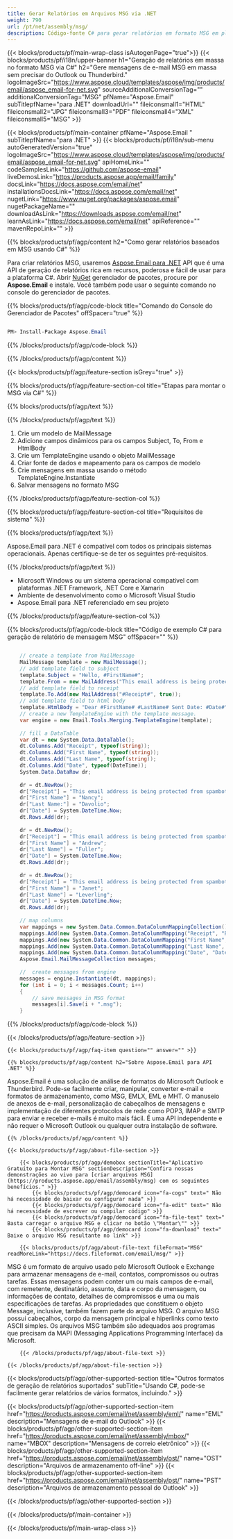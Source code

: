 ```yaml
---
title: Gerar Relatórios em Arquivos MSG via .NET
weight: 790
url: /pt/net/assembly/msg/
description: Código-fonte C# para gerar relatórios em formato MSG em plataformas .NET Framework, .NET Core e Xamarin.
---
```


{{< blocks/products/pf/main-wrap-class isAutogenPage="true">}}
{{< blocks/products/pf/i18n/upper-banner h1="Geração de relatórios em massa no formato MSG via C#" h2="Gere mensagens de e-mail MSG em massa sem precisar do Outlook ou Thunderbird." logoImageSrc="https://www.aspose.cloud/templates/aspose/img/products/email/aspose_email-for-net.svg" sourceAdditionalConversionTag="" additionalConversionTag="MSG" pfName="Aspose.Email" subTitlepfName="para .NET" downloadUrl="" fileiconsmall1="HTML" fileiconsmall2="JPG" fileiconsmall3="PDF" fileiconsmall4="XML" fileiconsmall5="MSG" >}}

{{< blocks/products/pf/main-container pfName="Aspose.Email " subTitlepfName="para .NET" >}}
{{< blocks/products/pf/i18n/sub-menu autoGeneratedVersion="true" logoImageSrc="https://www.aspose.cloud/templates/aspose/img/products/email/aspose_email-for-net.svg" apiHomeLink="" codeSamplesLink="https://github.com/aspose-email" liveDemosLink="https://products.aspose.app/email/family" docsLink="https://docs.aspose.com/email/net" installationsDocsLink="https://docs.aspose.com/email/net" nugetLink="https://www.nuget.org/packages/aspose.email" nugetPackageName="" downloadAsLink="https://downloads.aspose.com/email/net" learnAsLink="https://docs.aspose.com/email/net" apiReference="" mavenRepoLink="" >}}

{{% blocks/products/pf/agp/content h2="Como gerar relatórios baseados em MSG usando C#" %}}

 Para criar relatórios MSG, usaremos
 [Aspose.Email para .NET](https://products.aspose.com/email/net/)
 API que é uma API de geração de relatórios rica em recursos, poderosa e fácil de usar para a plataforma C#. Abrir
 [NuGet](https://www.nuget.org/packages/aspose.email)
 gerenciador de pacotes, procure por
 **Aspose.Email**
 e instale. Você também pode usar o seguinte comando no console do gerenciador de pacotes.

{{% blocks/products/pf/agp/code-block title="Comando do Console do Gerenciador de Pacotes" offSpacer="true" %}}

```cs

PM> Install-Package Aspose.Email

```

{{% /blocks/products/pf/agp/code-block %}}

{{% /blocks/products/pf/agp/content %}}

{{< blocks/products/pf/agp/feature-section isGrey="true" >}}

{{% blocks/products/pf/agp/feature-section-col title="Etapas para montar o MSG via C#" %}}

{{% blocks/products/pf/agp/text %}}

{{% /blocks/products/pf/agp/text %}}

1.  Crie um modelo de MailMessage
1.  Adicione campos dinâmicos para os campos Subject, To, From e HtmlBody
1.  Crie um TemplateEngine usando o objeto MailMessage
1.  Criar fonte de dados e mapeamento para os campos de modelo
1.  Crie mensagens em massa usando o método TemplateEngine.Instantiate
1.  Salvar mensagens no formato MSG

{{% /blocks/products/pf/agp/feature-section-col %}}

{{% blocks/products/pf/agp/feature-section-col title="Requisitos de sistema" %}}

{{% blocks/products/pf/agp/text %}}

 Aspose.Email para .NET é compatível com todos os principais sistemas operacionais. Apenas certifique-se de ter os seguintes pré-requisitos.

{{% /blocks/products/pf/agp/text %}}

-  Microsoft Windows ou um sistema operacional compatível com plataformas .NET Framework, .NET Core e Xamarin
-  Ambiente de desenvolvimento como o Microsoft Visual Studio
-  Aspose.Email para .NET referenciado em seu projeto

{{% /blocks/products/pf/agp/feature-section-col %}}

{{% blocks/products/pf/agp/code-block title="Código de exemplo C# para geração de relatório de mensagem MSG" offSpacer="" %}}

```cs

    // create a template from MailMessage
    MailMessage template = new MailMessage();
    // add template field to subject
    template.Subject = "Hello, #FirstName#";
    template.From = new MailAddress("This email address is being protected from spambots. You need JavaScript enabled to view it.", "This email address is being protected from spambots. You need JavaScript enabled to view it.");
    // add template field to receipt
    template.To.Add(new MailAddress("#Receipt#", true));
    // add template field to html body
    template.HtmlBody = "Dear #FirstName# #LastName# Sent Date: #Date#";
    // create a new TemplateEngine with the template message.
    var engine = new Email.Tools.Merging.TemplateEngine(template);
   
    // fill a DataTable
    var dt = new System.Data.DataTable();
    dt.Columns.Add("Receipt", typeof(string));
    dt.Columns.Add("First Name", typeof(string));
    dt.Columns.Add("Last Name", typeof(string));
    dt.Columns.Add("Date", typeof(DateTime));
    System.Data.DataRow dr;
   
    dr = dt.NewRow();
    dr["Receipt"] = "This email address is being protected from spambots. You need JavaScript enabled to view it.";
    dr["First Name"] = "Nancy";
    dr["Last Name:"] = "Davolio";
    dr["Date"] = System.DateTime.Now;
    dt.Rows.Add(dr);
   
    dr = dt.NewRow();
    dr["Receipt"] = "This email address is being protected from spambots. You need JavaScript enabled to view it.";
    dr["First Name"] = "Andrew";
    dr["Last Name"] = "Fuller";
    dr["Date"] = System.DateTime.Now;
    dt.Rows.Add(dr);
   
    dr = dt.NewRow();
    dr["Receipt"] = "This email address is being protected from spambots. You need JavaScript enabled to view it.";
    dr["First Name"] = "Janet";
    dr["Last Name"] = "Leverling";
    dr["Date"] = System.DateTime.Now;
    dt.Rows.Add(dr);
   
    // map columns
    var mappings = new System.Data.Common.DataColumnMappingCollection();
    mappings.Add(new System.Data.Common.DataColumnMapping("Receipt", "Receipt"));
    mappings.Add(new System.Data.Common.DataColumnMapping("First Name", "FirstName"));
    mappings.Add(new System.Data.Common.DataColumnMapping("Last Name", "LastName"));
    mappings.Add(new System.Data.Common.DataColumnMapping("Date", "Date"));
    Aspose.Email.MailMessageCollection messages;
   
    //  create messages from engine
    messages = engine.Instantiate(dt, mappings);
    for (int i = 0; i < messages.Count; i++)
    {
        // save messages in MSG format
        messages[i].Save(i + ".msg");
    }

```

{{% /blocks/products/pf/agp/code-block %}}

{{< /blocks/products/pf/agp/feature-section >}}

    {{< blocks/products/pf/agp/faq-item question="" answer="" >}}


<!-- aboutfile Starts -->

    {{% blocks/products/pf/agp/content h2="Sobre Aspose.Email para API .NET" %}}

 Aspose.Email é uma solução de análise de formatos do Microsoft Outlook e Thunderbird. Pode-se facilmente criar, manipular, converter e-mail e formatos de armazenamento, como MSG, EMLX, EML e MHT. O manuseio de anexos de e-mail, personalização de cabeçalhos de mensagens e implementação de diferentes protocolos de rede como POP3, IMAP e SMTP para enviar e receber e-mails é muito mais fácil. É uma API independente e não requer o Microsoft Outlook ou qualquer outra instalação de software.



    {{% /blocks/products/pf/agp/content %}}

    {{< blocks/products/pf/agp/about-file-section >}}

        {{< blocks/products/pf/agp/demobox sectionTitle="Aplicativo Gratuito para Montar MSG" sectionDescription="Confira nossas demonstrações ao vivo para [criar arquivos MSG](https://products.aspose.app/email/assembly/msg) com os seguintes benefícios." >}}
            {{< blocks/products/pf/agp/democard icon="fa-cogs" text=" Não há necessidade de baixar ou configurar nada" >}}
            {{< blocks/products/pf/agp/democard icon="fa-edit" text=" Não há necessidade de escrever ou compilar código" >}}
            {{< blocks/products/pf/agp/democard icon="fa-file-text" text=" Basta carregar o arquivo MSG e clicar no botão \"Montar\"" >}}
            {{< blocks/products/pf/agp/democard icon="fa-download" text=" Baixe o arquivo MSG resultante no link" >}}

        {{< blocks/products/pf/agp/about-file-text fileFormat="MSG" readMoreLink="https://docs.fileformat.com/email/msg/" >}}
MSG é um formato de arquivo usado pelo Microsoft Outlook e Exchange para armazenar mensagens de e-mail, contatos, compromissos ou outras tarefas. Essas mensagens podem conter um ou mais campos de e-mail, com remetente, destinatário, assunto, data e corpo da mensagem, ou informações de contato, detalhes de compromissos e uma ou mais especificações de tarefas. As propriedades que constituem o objeto Message, inclusive, também fazem parte do arquivo MSG. O arquivo MSG possui cabeçalhos, corpo da mensagem principal e hiperlinks como texto ASCII simples. Os arquivos MSG também são adequados aos programas que precisam da MAPI (Messaging Applications Programming Interface) da Microsoft.

        {{< /blocks/products/pf/agp/about-file-text >}}

    {{< /blocks/products/pf/agp/about-file-section >}}

<!-- aboutfile Ends -->

{{< blocks/products/pf/agp/other-supported-section title="Outros formatos de geração de relatórios suportados" subTitle="Usando C#, pode-se facilmente gerar relatórios de vários formatos, incluindo." >}}

{{< blocks/products/pf/agp/other-supported-section-item href="https://products.aspose.com/email/net/assembly/eml/" name="EML" description="Mensagens de e-mail do Outlook" >}}
{{< blocks/products/pf/agp/other-supported-section-item href="https://products.aspose.com/email/net/assembly/mbox/" name="MBOX" description="Mensagens de correio eletrônico" >}}
{{< blocks/products/pf/agp/other-supported-section-item href="https://products.aspose.com/email/net/assembly/ost/" name="OST" description="Arquivos de armazenamento off-line" >}}
{{< blocks/products/pf/agp/other-supported-section-item href="https://products.aspose.com/email/net/assembly/pst/" name="PST" description="Arquivos de armazenamento pessoal do Outlook" >}}

{{< /blocks/products/pf/agp/other-supported-section >}}

{{< /blocks/products/pf/main-container >}}
   
{{< /blocks/products/pf/main-wrap-class >}}